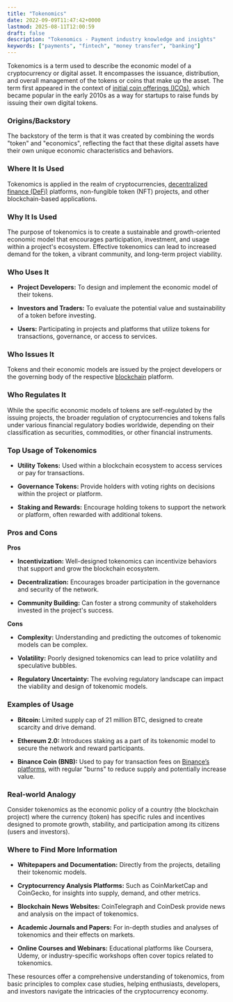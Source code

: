```yaml
---
title: "Tokenomics"
date: 2022-09-09T11:47:42+0000
lastmod: 2025-08-11T12:00:59
draft: false
description: "Tokenomics - Payment industry knowledge and insights"
keywords: ["payments", "fintech", "money transfer", "banking"]
---
```


Tokenomics is a term used to describe the economic model of a cryptocurrency or digital asset. It encompasses the issuance, distribution, and overall management of the tokens or coins that make up the asset. The term first appeared in the context of [initial coin offerings (ICOs)](https://faisalkhanllc.xyz/resources/payments-wiki/i/initial-coin-offering-ico/), which became popular in the early 2010s as a way for startups to raise funds by issuing their own digital tokens.

### Origins/Backstory

The backstory of the term is that it was created by combining the words "token" and "economics", reflecting the fact that these digital assets have their own unique economic characteristics and behaviors.

### Where It Is Used

Tokenomics is applied in the realm of cryptocurrencies, [decentralized finance (DeFi)](https://faisalkhanllc.xyz/resources/payments-wiki/d/decentralized-finance-defi/) platforms, non-fungible token (NFT) projects, and other blockchain-based applications.

### Why It Is Used

The purpose of tokenomics is to create a sustainable and growth-oriented economic model that encourages participation, investment, and usage within a project's ecosystem. Effective tokenomics can lead to increased demand for the token, a vibrant community, and long-term project viability.

### Who Uses It

- **Project Developers:** To design and implement the economic model of their tokens.

- **Investors and Traders:** To evaluate the potential value and sustainability of a token before investing.

- **Users:** Participating in projects and platforms that utilize tokens for transactions, governance, or access to services.

### Who Issues It

Tokens and their economic models are issued by the project developers or the governing body of the respective [blockchain](https://faisalkhanllc.xyz/resources/payments-wiki/b/blockchain/) platform.

### Who Regulates It

While the specific economic models of tokens are self-regulated by the issuing projects, the broader regulation of cryptocurrencies and tokens falls under various financial regulatory bodies worldwide, depending on their classification as securities, commodities, or other financial instruments.

### Top Usage of Tokenomics

- **Utility Tokens:** Used within a blockchain ecosystem to access services or pay for transactions.

- **Governance Tokens:** Provide holders with voting rights on decisions within the project or platform.

- **Staking and Rewards:** Encourage holding tokens to support the network or platform, often rewarded with additional tokens.

### Pros and Cons

**Pros**

- **Incentivization:** Well-designed tokenomics can incentivize behaviors that support and grow the blockchain ecosystem.

- **Decentralization:** Encourages broader participation in the governance and security of the network.

- **Community Building:** Can foster a strong community of stakeholders invested in the project's success.

**Cons**

- **Complexity:** Understanding and predicting the outcomes of tokenomic models can be complex.

- **Volatility:** Poorly designed tokenomics can lead to price volatility and speculative bubbles.

- **Regulatory Uncertainty:** The evolving regulatory landscape can impact the viability and design of tokenomic models.

### Examples of Usage

- **Bitcoin:** Limited supply cap of 21 million BTC, designed to create scarcity and drive demand.

- **Ethereum 2.0:** Introduces staking as a part of its tokenomic model to secure the network and reward participants.

- **Binance Coin (BNB):** Used to pay for transaction fees on [Binance’s platforms](https://faisalkhanllc.xyz/resources/payments-wiki/b/binance-smart-chain-bsc/), with regular "burns" to reduce supply and potentially increase value.

### Real-world Analogy

Consider tokenomics as the economic policy of a country (the blockchain project) where the currency (token) has specific rules and incentives designed to promote growth, stability, and participation among its citizens (users and investors).

### Where to Find More Information

- **Whitepapers and Documentation:** Directly from the projects, detailing their tokenomic models.

- **Cryptocurrency Analysis Platforms:** Such as CoinMarketCap and CoinGecko, for insights into supply, demand, and other metrics.

- **Blockchain News Websites:** CoinTelegraph and CoinDesk provide news and analysis on the impact of tokenomics.

- **Academic Journals and Papers:** For in-depth studies and analyses of tokenomics and their effects on markets.

- **Online Courses and Webinars:** Educational platforms like Coursera, Udemy, or industry-specific workshops often cover topics related to tokenomics.

These resources offer a comprehensive understanding of tokenomics, from basic principles to complex case studies, helping enthusiasts, developers, and investors navigate the intricacies of the cryptocurrency economy.
